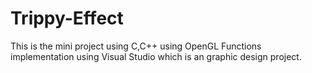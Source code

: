 # Trippy-Effect
This is the mini project using C,C++ using OpenGL Functions implementation using Visual Studio which is an graphic design project.
